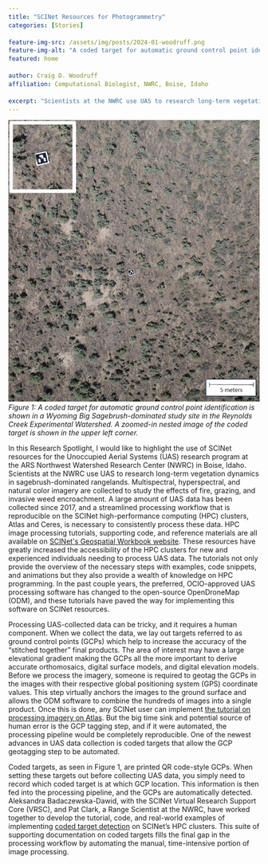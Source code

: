 ```yaml
---
title: "SCINet Resources for Photogrammetry"
categories: [Stories]

feature-img-src: /assets/img/posts/2024-01-woodruff.png
feature-img-alt: "A coded target for automatic ground control point identification is shown in a Wyoming Big Sagebrush-dominated study site in the Reynolds Creek Experimental Watershed."
featured: home

author: Craig D. Woodruff
affiliation: Computational Biologist, NWRC, Boise, Idaho

excerpt: "Scientists at the NWRC use UAS to research long-term vegetation dynamics in sagebrush-dominated rangelands. Multispectral, hyperspectral, and natural color imagery are collected to study the effects of fire, grazing, and invasive weed encroachment."
---
```


![Firgure 1](/assets/img/posts/2024-01-woodruff.png)
*Figure 1: A coded target for automatic ground control point identification is shown in a Wyoming Big Sagebrush-dominated study site in the Reynolds Creek Experimental Watershed. A zoomed-in nested image of the coded target is shown in the upper left corner.*

In this Research Spotlight, I would like to highlight the use of SCINet resources for the Unoccupied Aerial Systems (UAS) research program at the ARS Northwest Watershed Research Center (NWRC) in Boise, Idaho. Scientists at the NWRC use UAS to research long-term vegetation dynamics in sagebrush-dominated rangelands. Multispectral, hyperspectral, and natural color imagery are collected to study the effects of fire, grazing, and invasive weed encroachment. A large amount of UAS data has been collected since 2017, and a streamlined processing workflow that is reproducible on the SCINet high-performance computing (HPC) clusters, Atlas and Ceres, is necessary to consistently process these data. HPC image processing tutorials, supporting code, and reference materials are all available on [SCINet's Geospatial Workbook website](https://geospatial.101workbook.org/). These resources have greatly increased the accessibility of the HPC clusters for new and experienced individuals needing to process UAS data. The tutorials not only provide the overview of the necessary steps with examples, code snippets, and animations but they also provide a wealth of knowledge on HPC programming. In the past couple years, the preferred, OCIO-approved UAS processing software has changed to the open-source OpenDroneMap (ODM), and these tutorials have paved the way for implementing this software on SCINet resources. 

Processing UAS-collected data can be tricky, and it requires a human component. When we collect the data, we lay out targets referred to as ground control points (GCPs) which help to increase the accuracy of the “stitched together” final products. The area of interest may have a large elevational gradient making the GCPs all the more important to derive accurate orthomosaics, digital surface models, and digital elevation models. Before we process the imagery, someone is required to geotag the GCPs in the images with their respective global positioning system (GPS) coordinate values. This step virtually anchors the images to the ground surface and allows the ODM software to combine the hundreds of images into a single product. Once this is done, any SCINet user can implement [the tutorial on processing imagery on Atlas](https://geospatial.101workbook.org/IntroPhotogrammetry/00-IntroPhotogrammetry-LandingPage). But the big time sink and potential source of human error is the GCP tagging step, and if it were automated, the processing pipeline would be completely reproducible. One of the newest advances in UAS data collection is coded targets that allow the GCP geotagging step to be automated.  

Coded targets, as seen in Figure 1, are printed QR code-style GCPs. When setting these targets out before collecting UAS data, you simply need to record which coded target is at which GCP location. This information is then fed into the processing pipeline, and the GCPs are automatically detected. Aleksandra Badaczewska-Dawid, with the SCINet Virtual Research Support Core (VRSC), and Pat Clark, a Range Scientist at the NWRC, have worked together to develop the tutorial, code, and real-world examples of implementing [coded target detection](https://geospatial.101workbook.org/IntroPhotogrammetry/OpenDroneMap/03-ODM-georeferencing) on SCINet’s HPC clusters. This suite of supporting documentation on coded targets fills the final gap in the processing workflow by automating the manual, time-intensive portion of image processing.  

